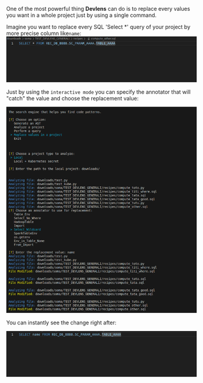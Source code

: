 

One of the most powerful thing **Devlens** can do is to replace every values you want in a whole project just by using a single command.



Imagine you want to replace every SQL 'Select *' query of your project by more precise column like`name`:
![before](/../static/img/replace/before.png?raw=true "before")

Just by using the `interactive mode` you can specify the annotator that will "catch" the value and choose the replacement value:


![replace](/../static/img/replace/replace.png?raw=true "replace")



You can instantly see the change right after:

![after](/../static/img/replace/after.png?raw=true "after")